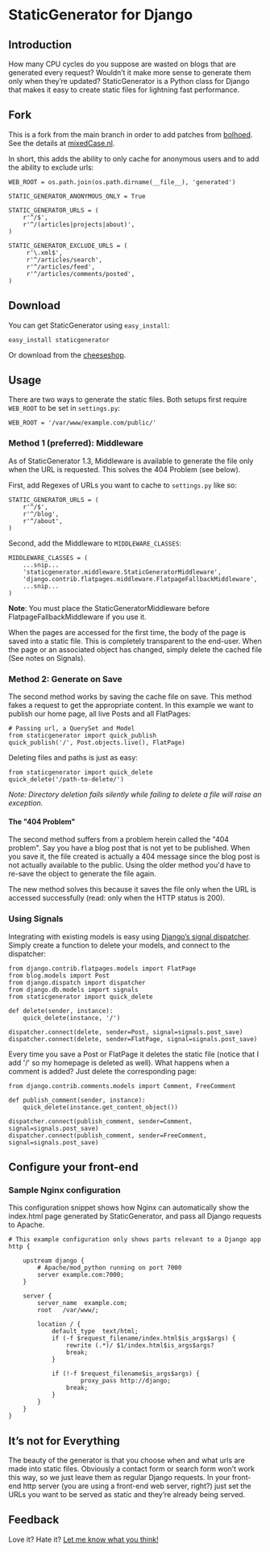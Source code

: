 # StaticGenerator for Django

## Introduction

How many CPU cycles do you suppose are wasted on blogs that are generated every request? Wouldn’t it make more sense to generate them only when they’re updated? StaticGenerator is a Python class for Django that makes it easy to create static files for lightning fast performance. 

## Fork

This is a fork from the main branch in order to add patches from [bolhoed](https://bitbucket.org/bolhoed/mixedcase/src/tip/project/staticgenerator/). See the details at [mixedCase.nl](http://mixedcase.nl/articles/2010/11/16/serving-5000-pages-second-django/).

In short, this adds the ability to only cache for anonymous users and to add the ability to exclude urls:

    WEB_ROOT = os.path.join(os.path.dirname(__file__), 'generated')
    
    STATIC_GENERATOR_ANONYMOUS_ONLY = True
    
    STATIC_GENERATOR_URLS = (
        r'^/$',
        r'^/(articles|projects|about)',
    )
    
    STATIC_GENERATOR_EXCLUDE_URLS = (
         r'\.xml$',
         r'^/articles/search',
         r'^/articles/feed',
         r'^/articles/comments/posted',
    )

## Download

You can get StaticGenerator using `easy_install`:

    easy_install staticgenerator
    
Or download from the [cheeseshop](http://pypi.python.org/pypi/staticgenerator/1.3).

## Usage

There are two ways to generate the static files. Both setups first require `WEB_ROOT` to be set in `settings.py`:

    WEB_ROOT = '/var/www/example.com/public/'

### Method 1 (preferred): Middleware

As of StaticGenerator 1.3, Middleware is available to generate the file only when the URL is requested. This solves the 404 Problem (see below).

First, add Regexes of URLs you want to cache to `settings.py` like so:

    STATIC_GENERATOR_URLS = (
        r'^/$',
        r'^/blog',
        r'^/about',
    )
    
Second, add the Middleware to `MIDDLEWARE_CLASSES`:

    MIDDLEWARE_CLASSES = (
        ...snip...
        'staticgenerator.middleware.StaticGeneratorMiddleware',
        'django.contrib.flatpages.middleware.FlatpageFallbackMiddleware',
        ...snip...
    )
    
**Note**: You must place the StaticGeneratorMiddleware before FlatpageFallbackMiddleware if you use it.
    
When the pages are accessed for the first time, the body of the page is saved into a static file. This is completely transparent to the end-user. When the page or an associated object has changed, simply delete the cached file (See notes on Signals).

### Method 2: Generate on Save

The second method works by saving the cache file on save. This method fakes a request to get the appropriate content. In this example we want to publish our home page, all live Posts and all FlatPages:

    # Passing url, a QuerySet and Model
    from staticgenerator import quick_publish
    quick_publish('/', Post.objects.live(), FlatPage)

Deleting files and paths is just as easy:

    from staticgenerator import quick_delete
    quick_delete('/path-to-delete/')

*Note: Directory deletion fails silently while failing to delete a file will raise an exception.*

#### The "404 Problem"

The second method suffers from a problem herein called the "404 problem". Say you have a blog post that is not yet to be published. When you save it, the file created is actually a 404 message since the blog post is not actually available to the public. Using the older method you'd have to re-save the object to generate the file again.

The new method solves this because it saves the file only when the URL is accessed successfully (read: only when the HTTP status is 200).

### Using Signals

Integrating with existing models is easy using [Django’s signal dispatcher](http://code.djangoproject.com/wiki/Signals). Simply create a function to delete your models, and connect to the dispatcher:

    from django.contrib.flatpages.models import FlatPage
    from blog.models import Post
    from django.dispatch import dispatcher
    from django.db.models import signals
    from staticgenerator import quick_delete

    def delete(sender, instance):
        quick_delete(instance, '/')

    dispatcher.connect(delete, sender=Post, signal=signals.post_save)
    dispatcher.connect(delete, sender=FlatPage, signal=signals.post_save)

Every time you save a Post or FlatPage it deletes the static file (notice that I add '/' so my homepage is deleted as well). What happens when a comment is added? Just delete the corresponding page:

    from django.contrib.comments.models import Comment, FreeComment

    def publish_comment(sender, instance):
        quick_delete(instance.get_content_object())

    dispatcher.connect(publish_comment, sender=Comment, signal=signals.post_save)
    dispatcher.connect(publish_comment, sender=FreeComment, signal=signals.post_save)
    
## Configure your front-end

### Sample Nginx configuration

This configuration snippet shows how Nginx can automatically show the index.html page generated by StaticGenerator, and pass all Django requests to Apache.

    # This example configuration only shows parts relevant to a Django app
    http {
    
        upstream django {
            # Apache/mod_python running on port 7000
            server example.com:7000;
        }
    
        server {
            server_name  example.com;
            root   /var/www/;

            location / {
                default_type  text/html;
                if (-f $request_filename/index.html$is_args$args) {
                    rewrite (.*)/ $1/index.html$is_args$args?
                    break;
                }

                if (!-f $request_filename$is_args$args) {
                        proxy_pass http://django;
                    break;
                }
            }
        }
    }
    
## It’s not for Everything

The beauty of the generator is that you choose when and what urls are made into static files. Obviously a contact form or search form won’t work this way, so we just leave them as regular Django requests. In your front-end http server (you are using a front-end web server, right?) just set the URLs you want to be served as static and they’re already being served.

## Feedback

Love it? Hate it? [Let me know what you think!](http://superjared.com/contact/)
